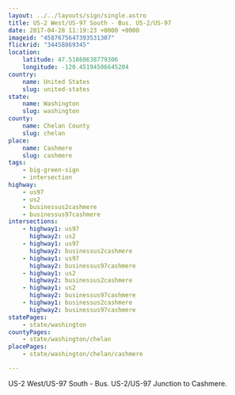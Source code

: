 ```yaml
---
layout: ../../layouts/sign/single.astro
title: US-2 West/US-97 South - Bus. US-2/US-97
date: 2017-04-28 11:19:23 +0000 +0000
imageid: "4587675647393531307"
flickrid: "34458869345"
location:
    latitude: 47.51860638779306
    longitude: -120.45194506645204
country:
    name: United States
    slug: united-states
state:
    name: Washington
    slug: washington
county:
    name: Chelan County
    slug: chelan
place:
    name: Cashmere
    slug: cashmere
tags:
    - big-green-sign
    - intersection
highway:
    - us97
    - us2
    - businessus2cashmere
    - businessus97cashmere
intersections:
    - highway1: us97
      highway2: us2
    - highway1: us97
      highway2: businessus2cashmere
    - highway1: us97
      highway2: businessus97cashmere
    - highway1: us2
      highway2: businessus2cashmere
    - highway1: us2
      highway2: businessus97cashmere
    - highway1: businessus2cashmere
      highway2: businessus97cashmere
statePages:
    - state/washington
countyPages:
    - state/washington/chelan
placePages:
    - state/washington/chelan/cashmere

---
```

US-2 West/US-97 South - Bus. US-2/US-97 Junction to Cashmere.